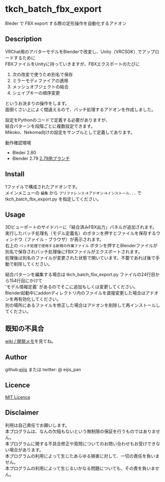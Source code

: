 # tkch_batch_fbx_export

Bleder で FBX export する際の定形操作を自動化するアドオン

## Description

VRChat用のアバターモデルをBlenderで改変し、Unity（VRCSDK）でアップロードするために  
FBXファイルをUnityに持っていきますが、FBXエクスポートのたびに

1. 次の改変で使うため別名で保存
1. ミラーモディファイアの適用
1. メッシュオブジェクトの結合
1. シェイプキーの順序変更

というお決まりの操作をします。  
面倒くさい上によく間違えるので、バッチ処理するアドオンを作成しました。

設定をPythonのコードで定義する必要がありますが、  
結合パターンを段階ごとに複数設定できます。  
Mikoko、Nekoma向けの設定をサンプルとして定義してあります。

動作確認環境
- Bleder 2.80
- Blender 2.79  [2.79用ブランチ](https://github.com/eijis-pan/tkch_batch_fbx_export/blob/Blender2.79/tkch_batch_fbx_export.py)

## Install

1ファイルで構成されたアドオンです。  
メインメニューの `編集` から `プリファレンス`→`アドオン`→`インストール...` で tkch_batch_fbx_export.py を指定してください。

## Usage

3Dビューポートのサイドバーに「結合済みFBX出力」パネルが追加されます。  
実行したバッチ処理名（モデル定義名）のボタンを押すとファイルを保存するウィンドウ（ファイル・ブラウザ）が表示されます。  
右上の `バッチ処理で使用する新規の作業ファイル` ボタンを押すとBlenderファイルが別名で保存されバッチ処理後にFBXファイルがエクスポートされます。  
処理後は別名のファイルが変更された状態で開いています。不要であれば後で手動で削除してください。  

結合パターンを編集する場合は tkch_batch_fbx_export.py ファイルの24行目から154行目にかけて  
'モデル情報定義' があるのでそこに追加もしくは変更してください。  
Blender起動中にaddonディレクトリ内のファイルを直接変更した場合はアドオンを再有効化してください。  
別の場所にあるファイルを修正した場合はアドオンを削除して再インストールしてください。

## 既知の不具合

[wiki / 開発メモ](https://github.com/eijis-pan/tkch_batch_fbx_export/wiki/%E9%96%8B%E7%99%BA%E3%83%A1%E3%83%A2)を見てね。

## Author

github:[eijis](https://github.com/eijis-pan)  または twitter: @ eijis_pan

## Licence

[MIT Licence](https://github.com/eijis-pan/tkch_batch_fbx_export/LICENCE) 

## Disclaimer

利用は自己責任でお願いします。  
本プログラムは、なんの欠陥もないという無制限の保証を行うものではありません。  
本プログラムに関する不具合修正や質問についてのお問い合わせもお受けできない場合があります。  
本プログラムの利用によって生じたあらゆる損害に対して、一切の責任を負いません。  
本プログラムの利用によって生じるいかなる問題についても、その責を負いません。
